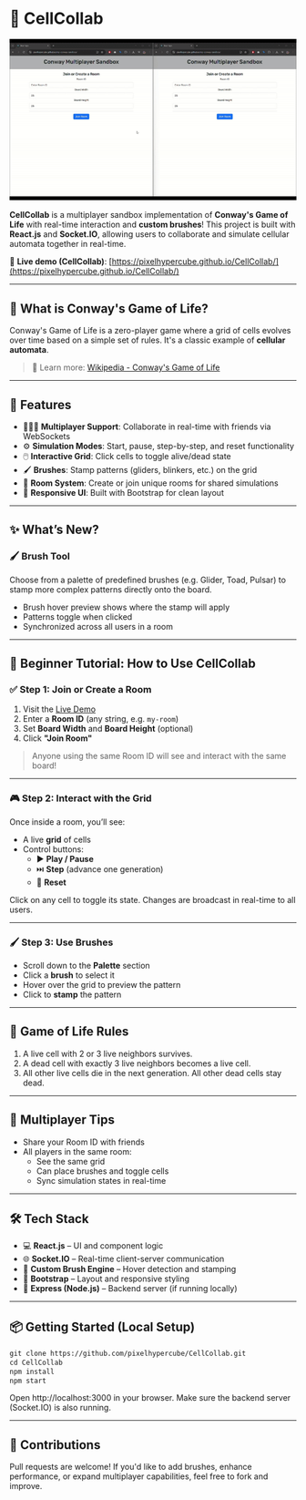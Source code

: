 # 🧬 CellCollab

<img alt="demo" src="./demo.gif"/>

**CellCollab** is a multiplayer sandbox implementation of **Conway's Game of Life** with real-time interaction and **custom brushes**! This project is built with **React.js** and **Socket.IO**, allowing users to collaborate and simulate cellular automata together in real-time.

🔗 **Live demo (CellCollab)**: [https://pixelhypercube.github.io/CellCollab/](https://pixelhypercube.github.io/CellCollab/)

---

## 🧠 What is Conway's Game of Life?

Conway's Game of Life is a zero-player game where a grid of cells evolves over time based on a simple set of rules. It's a classic example of **cellular automata**.

> 📖 Learn more: [Wikipedia - Conway's Game of Life](https://en.wikipedia.org/wiki/Conway%27s_Game_of_Life)

---

## 🚀 Features

- 🧑‍🤝‍🧑 **Multiplayer Support**: Collaborate in real-time with friends via WebSockets
- ⚙️ **Simulation Modes**: Start, pause, step-by-step, and reset functionality
- 🖱️ **Interactive Grid**: Click cells to toggle alive/dead state
- 🖌️ **Brushes**: Stamp patterns (gliders, blinkers, etc.) on the grid
- 📡 **Room System**: Create or join unique rooms for shared simulations
- 📱 **Responsive UI**: Built with Bootstrap for clean layout

---

## ✨ What’s New?

### 🖌️ Brush Tool

Choose from a palette of predefined brushes (e.g. Glider, Toad, Pulsar) to stamp more complex patterns directly onto the board.

- Brush hover preview shows where the stamp will apply
- Patterns toggle when clicked
- Synchronized across all users in a room

---

## 🧪 Beginner Tutorial: How to Use CellCollab

### ✅ Step 1: Join or Create a Room

1. Visit the [Live Demo](https://pixelhypercube.github.io/mp-conway-sandbox/)
2. Enter a **Room ID** (any string, e.g. `my-room`)
3. Set **Board Width** and **Board Height** (optional)
4. Click **"Join Room"**

> Anyone using the same Room ID will see and interact with the same board!

---

### 🎮 Step 2: Interact with the Grid

Once inside a room, you’ll see:

- A live **grid** of cells
- Control buttons:
  - ▶️ **Play / Pause**
  - ⏭️ **Step** (advance one generation)
  - 🔄 **Reset**

Click on any cell to toggle its state. Changes are broadcast in real-time to all users.

---

### 🖌️ Step 3: Use Brushes

- Scroll down to the **Palette** section
- Click a **brush** to select it
- Hover over the grid to preview the pattern
- Click to **stamp** the pattern

---

## 📐 Game of Life Rules

1. A live cell with 2 or 3 live neighbors survives.
2. A dead cell with exactly 3 live neighbors becomes a live cell.
3. All other live cells die in the next generation. All other dead cells stay dead.

---

## 👥 Multiplayer Tips

- Share your Room ID with friends
- All players in the same room:
  - See the same grid
  - Can place brushes and toggle cells
  - Sync simulation states in real-time

---

## 🛠️ Tech Stack

- 💻 **React.js** – UI and component logic
- 🌐 **Socket.IO** – Real-time client-server communication
- 🧠 **Custom Brush Engine** – Hover detection and stamping
- 🎨 **Bootstrap** – Layout and responsive styling
- 🧩 **Express (Node.js)** – Backend server (if running locally)

---

## 📦 Getting Started (Local Setup)

```
git clone https://github.com/pixelhypercube/CellCollab.git
cd CellCollab
npm install
npm start
```
Open http://localhost:3000 in your browser. Make sure the backend server (Socket.IO) is also running.

---

## 🙌 Contributions

Pull requests are welcome! If you'd like to add brushes, enhance performance, or expand multiplayer capabilities, feel free to fork and improve.